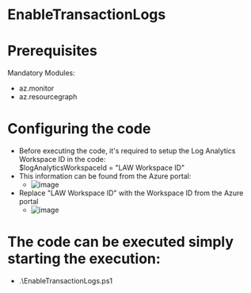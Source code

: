 # EnableTransactionLogs

# Prerequisites
Mandatory Modules:<br />
  - az.monitor
  - az.resourcegraph

# Configuring the code
- Before executing the code, it's required to setup the Log Analytics Workspace ID in the code:<br />
  $logAnalyticsWorkspaceId = "LAW Workspace ID"
- This information can be found from the Azure portal:<br />
  - ![image](https://github.com/user-attachments/assets/32926310-55ca-442c-9fd1-114e50982aca)
- Replace "LAW Workspace ID" with the Workspace ID from the Azure portal<br />
  - ![image](https://github.com/user-attachments/assets/fc54cdc4-89b4-42ed-bd2c-88a652be29b5)


# The code can be executed simply starting the execution:
- .\EnableTransactionLogs.ps1
